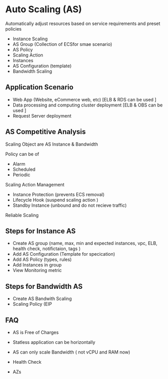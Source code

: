 # Auto Scaling (AS)
Automatically adjust resources based on service requirements  and preset policies

- Instance Scaling
- AS Group (Collection of ECSfor smae scenario)
- AS Policy 
- Scaling Action
- Instances
- AS Configuration (template)
- Bandwidth Scaling

## Application Scenario

- Web App (Website, eCommerce web, etc) [ELB & RDS can be used ]
- Data processing and computing cluster deployment [ELB & OBS can be used ]
- Request Server deployment 
## AS Competitive Analysis 
Scaling Object are AS Instance & Bandwidth

Policy can  be of
- Alarm
- Scheduled
- Periodic

Scaling Action Management
- Instance Protection (prevents ECS removal)
- Lifecycle Hook (suspend scaling action )
- Standby Instance (unbound and do not recieve traffic)

Reliable Scaling


## Steps for Instance AS 
- Create AS group (name, max, min and expected instances, vpc, ELB, health check, notifictaion, tags )
- Add AS Configuration (Template for specication)
- Add AS Policy (types, rules)
- Add Instances in group
- View Monitoring metric

## Steps for Bandwidth AS 
- Create AS Bandwith Scaling
- Scaling Policy (EIP

## FAQ
- AS is Free of Charges 
- Statless application can be horizontally
- AS can only scale Bandwidth ( not vCPU and RAM now)



























- Health Check
- AZs
